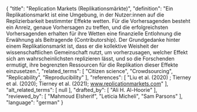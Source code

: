 {
    "title": "Replication Markets (Replikationsmärkte)",
    "definition": "Ein Replikationsmarkt ist eine Umgebung, in der Nutzer:innen auf die Replizierbarkeit bestimmter Effekte wetten. Für die Vorhersagenden besteht ein Anreiz, genaue Vorhersagen zu treffen, und die erfolgreichsten Vorhersagenden erhalten für ihre Wetten eine finanzielle Entlohnung die Erwähnung als Beitragende (Contributorship). Der Grundgedanke hinter einem Replikationsmarkt ist, dass er die kollektive Weisheit der wissenschaftlichen Gemeinschaft nutzt, um vorherzusagen, welcher Effekt sich am wahrscheinlichsten replizieren lässt, und so die Forschenden ermutigt, ihre begrenzten Ressourcen für die Replikation dieser Effekte einzusetzen.",
    "related_terms": [
        "Citizen science",
        "Crowdsourcing",
        "Replicability",
        "Reproducibility"
    ],
    "references": [
        "Liu et al. (2020) ; Tierney et al. (2020); Tierney et al. (2021); www.replicationmarkets.com"
    ],
    "alt_related_terms": [
        null
    ],
    "drafted_by": [
        "Ali H. Al-Hoorie"
    ],
    "reviewed_by": [
        "Mahmoud Elsherif",
        "Leticia Micheli",
        "Sam Parsons"
    ],
    "language": "german"
}